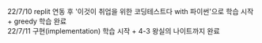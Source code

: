 22/7/10 replit 연동 후 '이것이 취업을 위한 코딩테스트다 with 파이썬'으로 학습 시작 + greedy 학습 완료  
22/7/11 구현(implementation) 학습 시작 + 4-3 왕실의 나이트까지 완료